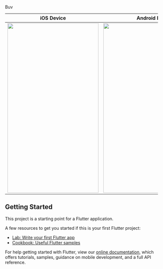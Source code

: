 <a href="https://www.buymeacoffee.com/loydkim" target="_blank"><img src="https://cdn.buymeacoffee.com/buttons/v2/default-yellow.png" alt="Buy Me A Coffee" style="height: 14px !important;width: 40px !important;" ></a>

| iOS Device  | Android Device |
| ------------- | ------------- |
| <img src="https://github.com/loydkim/Dating_App_Main/blob/main/promo_ios.gif" width="300" height="560">  | <img src="https://github.com/loydkim/Dating_App_Main/blob/main/promo_android_small.gif" width="340" height="560">  |

## Getting Started

This project is a starting point for a Flutter application.

A few resources to get you started if this is your first Flutter project:

- [Lab: Write your first Flutter app](https://flutter.dev/docs/get-started/codelab)
- [Cookbook: Useful Flutter samples](https://flutter.dev/docs/cookbook)

For help getting started with Flutter, view our
[online documentation](https://flutter.dev/docs), which offers tutorials,
samples, guidance on mobile development, and a full API reference.
